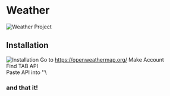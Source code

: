 # Weather
![Weather Project](https://i.imgur.com/OoGc9i7.png)

## Installation
![Installation](https://i.imgur.com/Za85hmM.png)
Go to https://openweathermap.org/
Make Account\
Find TAB API\
Paste API into ''\ 
### and that it!
